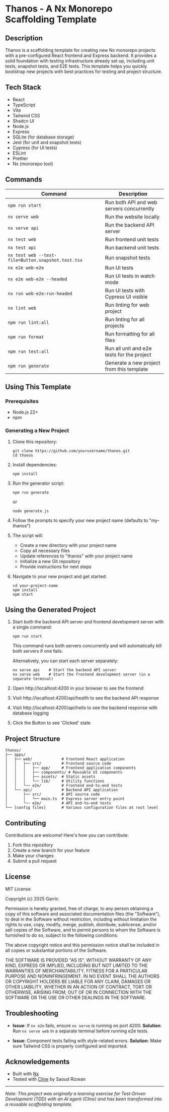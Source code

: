 # Thanos - A Nx Monorepo Scaffolding Template

## Description

Thanos is a scaffolding template for creating new Nx monorepo projects with a pre-configured React frontend and Express backend. It provides a solid foundation with testing infrastructure already set up, including unit tests, snapshot tests, and E2E tests. This template helps you quickly bootstrap new projects with best practices for testing and project structure.

## Tech Stack

- React
- TypeScript
- Vite
- Tailwind CSS
- Shadcn UI
- Node.js
- Express
- SQLite (for database storage)
- Jest (for unit and snapshot tests)
- Cypress (for UI tests)
- ESLint
- Prettier
- Nx (monorepo tool)

## Commands

| Command                                            | Description                                                |
| -------------------------------------------------- | ---------------------------------------------------------- |
| `npm run start`                                    | Run both API and web servers concurrently                  |
| `nx serve web`                                     | Run the website locally                                    |
| `nx serve api`                                     | Run the backend API server                                 |
| `nx test web`                                      | Run frontend unit tests                                    |
| `nx test api`                                      | Run backend unit tests                                     |
| `nx test web --test-file=Button.snapshot.test.tsx` | Run snapshot tests                                         |
| `nx e2e web-e2e`                                   | Run UI tests                                               |
| `nx e2e web-e2e --headed`                          | Run UI tests in watch mode                                 |
| `nx run web-e2e:run-headed`                        | Run UI tests with Cypress UI visible                       |
| `nx lint web`                                      | Run linting for web project                                |
| `npm run lint:all`                                 | Run linting for all projects                               |
| `npm run format`                                   | Run formatting for all files                               |
| `npm run test:all`                                 | Run all unit and e2e tests for the project                 |
| `npm run generate`                                 | Generate a new project from this template                  |

## Using This Template

### Prerequisites

- Node.js 22+
- npm

### Generating a New Project

1. Clone this repository:
   ```
   git clone https://github.com/yourusername/thanos.git
   cd thanos
   ```

2. Install dependencies:
   ```
   npm install
   ```

3. Run the generator script:
   ```
   npm run generate
   ```
   or
   ```
   node generate.js
   ```

4. Follow the prompts to specify your new project name (defaults to "my-thanos")

5. The script will:
   - Create a new directory with your project name
   - Copy all necessary files
   - Update references to "thanos" with your project name
   - Initialize a new Git repository
   - Provide instructions for next steps

6. Navigate to your new project and get started:
   ```
   cd your-project-name
   npm install
   npm start
   ```

## Using the Generated Project

1. Start both the backend API server and frontend development server with a single command:

   ```
   npm run start
   ```

   This command runs both servers concurrently and will automatically kill both servers if one fails.

   Alternatively, you can start each server separately:

   ```
   nx serve api    # Start the backend API server
   nx serve web    # Start the frontend development server (in a separate terminal)
   ```

2. Open http://localhost:4200 in your browser to see the frontend
3. Visit http://localhost:4200/api/health to see the backend API response
4. Visit http://localhost:4200/api/hello to see the backend response with database logging
5. Click the Button to see 'Clicked' state

## Project Structure

```
thanos/
├── apps/
│   ├── web/             # Frontend React application
│   │   ├── src/         # Frontend source code
│   │   │   ├── app/     # Frontend application components
│   │   │   ├── components/ # Reusable UI components
│   │   │   ├── assets/  # Static assets
│   │   │   └── lib/     # Utility functions
│   │   └── e2e/         # Frontend end-to-end tests
│   └── api/             # Backend API application
│       ├── src/         # API source code
│       │   └── main.ts  # Express server entry point
│       └── e2e/         # API end-to-end tests
└── [config files]       # Various configuration files at root level
```

## Contributing

Contributions are welcome! Here's how you can contribute:

1. Fork this repository
2. Create a new branch for your feature
3. Make your changes
4. Submit a pull request

## License

MIT License

Copyright (c) 2025 Garric

Permission is hereby granted, free of charge, to any person obtaining a copy
of this software and associated documentation files (the "Software"), to deal
in the Software without restriction, including without limitation the rights
to use, copy, modify, merge, publish, distribute, sublicense, and/or sell
copies of the Software, and to permit persons to whom the Software is
furnished to do so, subject to the following conditions:

The above copyright notice and this permission notice shall be included in all
copies or substantial portions of the Software.

THE SOFTWARE IS PROVIDED "AS IS", WITHOUT WARRANTY OF ANY KIND, EXPRESS OR
IMPLIED, INCLUDING BUT NOT LIMITED TO THE WARRANTIES OF MERCHANTABILITY,
FITNESS FOR A PARTICULAR PURPOSE AND NONINFRINGEMENT. IN NO EVENT SHALL THE
AUTHORS OR COPYRIGHT HOLDERS BE LIABLE FOR ANY CLAIM, DAMAGES OR OTHER
LIABILITY, WHETHER IN AN ACTION OF CONTRACT, TORT OR OTHERWISE, ARISING FROM,
OUT OF OR IN CONNECTION WITH THE SOFTWARE OR THE USE OR OTHER DEALINGS IN THE
SOFTWARE.

## Troubleshooting

- **Issue**: If `nx e2e` fails, ensure `nx serve` is running on port 4200.
  **Solution**: Run `nx serve web` in a separate terminal before running e2e tests.

- **Issue**: Component tests failing with style-related errors.
  **Solution**: Make sure Tailwind CSS is properly configured and imported.

## Acknowledgements

- Built with [Nx](https://nx.dev/)
- Tested with [Cline](https://github.com/saoudrizwan/cline) by Saoud Rizwan

---

_Note: This project was originally a learning exercise for Test-Driven Development (TDD) with an AI agent (Cline) and has been transformed into a reusable scaffolding template._
